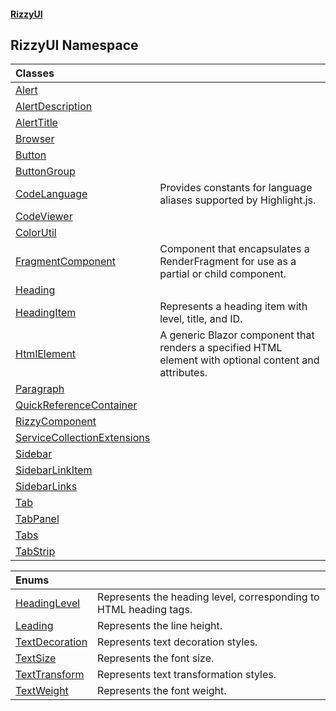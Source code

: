 #### [RizzyUI](index 'index')

## RizzyUI Namespace

| Classes | |
| :--- | :--- |
| [Alert](RizzyUI.Alert 'RizzyUI.Alert') | |
| [AlertDescription](RizzyUI.AlertDescription 'RizzyUI.AlertDescription') | |
| [AlertTitle](RizzyUI.AlertTitle 'RizzyUI.AlertTitle') | |
| [Browser](RizzyUI.Browser 'RizzyUI.Browser') | |
| [Button](RizzyUI.Button 'RizzyUI.Button') | |
| [ButtonGroup](RizzyUI.ButtonGroup 'RizzyUI.ButtonGroup') | |
| [CodeLanguage](RizzyUI.CodeLanguage 'RizzyUI.CodeLanguage') | Provides constants for language aliases supported by Highlight.js. |
| [CodeViewer](RizzyUI.CodeViewer 'RizzyUI.CodeViewer') | |
| [ColorUtil](RizzyUI.ColorUtil 'RizzyUI.ColorUtil') | |
| [FragmentComponent](RizzyUI.FragmentComponent 'RizzyUI.FragmentComponent') | Component that encapsulates a RenderFragment for use as a partial or child component. |
| [Heading](RizzyUI.Heading 'RizzyUI.Heading') | |
| [HeadingItem](RizzyUI.HeadingItem 'RizzyUI.HeadingItem') | Represents a heading item with level, title, and ID. |
| [HtmlElement](RizzyUI.HtmlElement 'RizzyUI.HtmlElement') | A generic Blazor component that renders a specified HTML element with optional content and attributes. |
| [Paragraph](RizzyUI.Paragraph 'RizzyUI.Paragraph') | |
| [QuickReferenceContainer](RizzyUI.QuickReferenceContainer 'RizzyUI.QuickReferenceContainer') | |
| [RizzyComponent](RizzyUI.RizzyComponent 'RizzyUI.RizzyComponent') | |
| [ServiceCollectionExtensions](RizzyUI.ServiceCollectionExtensions 'RizzyUI.ServiceCollectionExtensions') | |
| [Sidebar](RizzyUI.Sidebar 'RizzyUI.Sidebar') | |
| [SidebarLinkItem](RizzyUI.SidebarLinkItem 'RizzyUI.SidebarLinkItem') | |
| [SidebarLinks](RizzyUI.SidebarLinks 'RizzyUI.SidebarLinks') | |
| [Tab](RizzyUI.Tab 'RizzyUI.Tab') | |
| [TabPanel](RizzyUI.TabPanel 'RizzyUI.TabPanel') | |
| [Tabs](RizzyUI.Tabs 'RizzyUI.Tabs') | |
| [TabStrip](RizzyUI.TabStrip 'RizzyUI.TabStrip') | |

| Enums | |
| :--- | :--- |
| [HeadingLevel](RizzyUI.HeadingLevel 'RizzyUI.HeadingLevel') | Represents the heading level, corresponding to HTML heading tags. |
| [Leading](RizzyUI.Leading 'RizzyUI.Leading') | Represents the line height. |
| [TextDecoration](RizzyUI.TextDecoration 'RizzyUI.TextDecoration') | Represents text decoration styles. |
| [TextSize](RizzyUI.TextSize 'RizzyUI.TextSize') | Represents the font size. |
| [TextTransform](RizzyUI.TextTransform 'RizzyUI.TextTransform') | Represents text transformation styles. |
| [TextWeight](RizzyUI.TextWeight 'RizzyUI.TextWeight') | Represents the font weight. |
